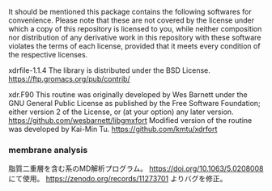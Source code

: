 It should be mentioned this package contains the following softwares for convenience. Please note that these are not covered by the license under which a copy of this repository is licensed to you, while neither composition nor distribution of any derivative work in this repository with these software violates the terms of each license, provided that it meets every condition of the respective licenses.

xdrfile-1.1.4
The library is distributed under the BSD License.
https://ftp.gromacs.org/pub/contrib/

xdr.F90
This routine was originally developed by Wes Barnett under the GNU General Public License as published by the Free Software Foundation; either version 2 of the License, or (at your option) any later version.
https://github.com/wesbarnett/libgmxfort
Modified version of the routine was developed by Kai-Min Tu.
https://github.com/kmtu/xdrfort


### membrane analysis
脂質二重層を含む系のMD解析プログラム。
https://doi.org/10.1063/5.0208008
にて使用。
https://zenodo.org/records/11273701
よりバグを修正。


